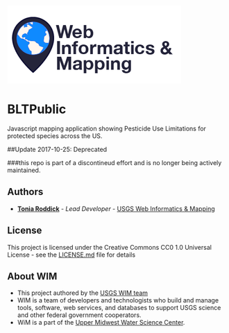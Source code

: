![WiM](wimlogo.png)


# BLTPublic

Javascript mapping application showing Pesticide Use Limitations for protected species across the US.

##Update
2017-10-25: Deprecated 

###this repo is part of a discontineud effort and is no longer being actively maintained. 


## Authors

* **[Tonia Roddick](PROFILE_PAGE_URL_HERE)**  - *Lead Developer* - [USGS Web Informatics & Mapping](https://wim.usgs.gov/)

## License

This project is licensed under the Creative Commons CC0 1.0 Universal License - see the [LICENSE.md](LICENSE.md) file for details

## About WIM
* This project authored by the [USGS WIM team](https://wim.usgs.gov)
* WIM is a team of developers and technologists who build and manage tools, software, web services, and databases to support USGS science and other federal government cooperators.
* WiM is a part of the [Upper Midwest Water Science Center](https://www.usgs.gov/centers/wisconsin-water-science-center).

